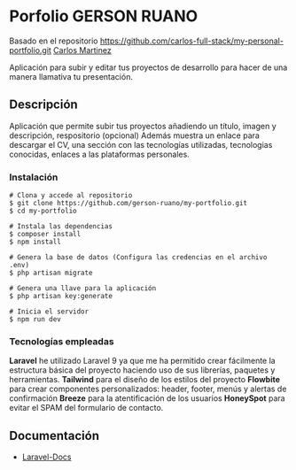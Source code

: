 
# Porfolio GERSON RUANO
Basado en el repositorio https://github.com/carlos-full-stack/my-personal-portfolio.git 
[Carlos Martinez](https://carlosfullstack.es/)

Aplicación para subir y editar tus proyectos de desarrollo para hacer de una manera llamativa tu presentación.

<!--img src="https://user-images.githubusercontent.com/104822099/208479821-d38db6ea-2844-4b13-8af0-58ace8636889.png" width="500" heigh="288px" alt="Mi portfolio personal"-->


## Descripción

Aplicación que permite subir tus proyectos añadiendo un título, imagen y descripción, respositorio (opcional) Además muestra un enlace para descargar el CV, una sección con las tecnologías utilizadas, tecnologias conocidas, enlaces a las plataformas personales.

### Instalación

```
# Clona y accede al repositorio
$ git clone https://github.com/gerson-ruano/my-portfolio.git
$ cd my-portfolio

# Instala las dependencias
$ composer install
$ npm install

# Genera la base de datos (Configura las credencias en el archivo .env)
$ php artisan migrate

# Genera una llave para la aplicación
$ php artisan key:generate

# Inicia el servidor
$ npm run dev
```

### Tecnologías empleadas

**Laravel** he utilizado Laravel 9 ya que me ha permitido crear fácilmente la estructura básica del proyecto haciendo uso de sus librerías, paquetes y herramientas. 
**Tailwind** para el diseño de los estilos del proyecto
**Flowbite** para crear componentes personalizados: header, footer, menús y alertas de confirmación
**Breeze** para la atentificación de los usuarios
**HoneySpot** para evitar el SPAM del formulario de contacto.

## Documentación

* [Laravel-Docs](https://laravel.com/docs/9.x)
